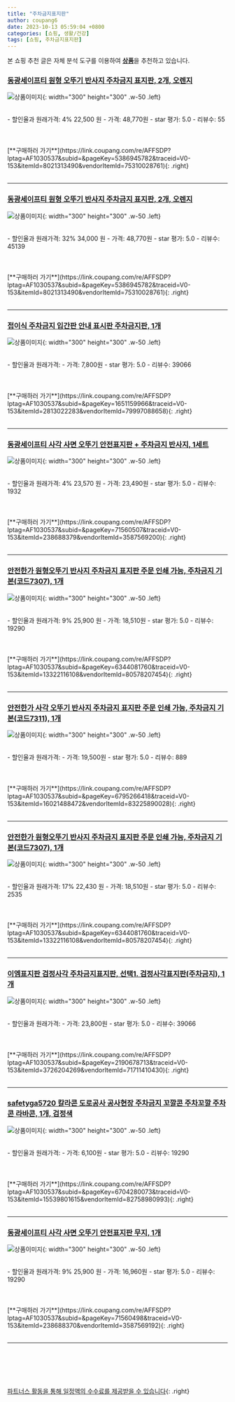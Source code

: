```yaml
---
title: "주차금지표지판"
author: coupang6
date: 2023-10-13 05:59:04 +0800
categories: [쇼핑, 생활/건강]
tags: [쇼핑, 주차금지표지판]
---
```


본 쇼핑 추천 글은 자체 분석 도구를 이용하여 [**상품**](https://link.coupang.com/a/bao1ui)을 추천하고 있습니다.

### [동광세이프티 원형 오뚜기 반사지 주차금지 표지판, 2개, 오렌지](https://link.coupang.com/re/AFFSDP?lptag=AF1030537&subid=&pageKey=5386945782&traceid=V0-153&itemId=8021313490&vendorItemId=75310028761)

![상품이미지](https://thumbnail10.coupangcdn.com/thumbnails/remote/230x230ex/image/rs_quotation_api/tk35hack/5d6344ad8daa4f209a1e3b560077756a.jpg){: width="300" height="300" .w-50 .left}


<br>
- 할인율과 원래가격: 4%  22,500   원
- 가격: 48,770원
- star 평가: 5.0
- 리뷰수: 55
<br>
<br>
<br>
<br>
[**구매하러 가기**](https://link.coupang.com/re/AFFSDP?lptag=AF1030537&subid=&pageKey=5386945782&traceid=V0-153&itemId=8021313490&vendorItemId=75310028761){: .right}
<br>
<br>

---

### [동광세이프티 원형 오뚜기 반사지 주차금지 표지판, 2개, 오렌지](https://link.coupang.com/re/AFFSDP?lptag=AF1030537&subid=&pageKey=5386945782&traceid=V0-153&itemId=8021313490&vendorItemId=75310028761)

![상품이미지](https://thumbnail10.coupangcdn.com/thumbnails/remote/230x230ex/image/rs_quotation_api/tk35hack/5d6344ad8daa4f209a1e3b560077756a.jpg){: width="300" height="300" .w-50 .left}


<br>
- 할인율과 원래가격: 32%  34,000   원
- 가격: 48,770원
- star 평가: 5.0
- 리뷰수: 45139
<br>
<br>
<br>
<br>
[**구매하러 가기**](https://link.coupang.com/re/AFFSDP?lptag=AF1030537&subid=&pageKey=5386945782&traceid=V0-153&itemId=8021313490&vendorItemId=75310028761){: .right}
<br>
<br>

---

### [접이식 주차금지 입간판 안내 표시판 주차금지판, 1개](https://link.coupang.com/re/AFFSDP?lptag=AF1030537&subid=&pageKey=1651159966&traceid=V0-153&itemId=2813022283&vendorItemId=79997088658)

![상품이미지](https://thumbnail8.coupangcdn.com/thumbnails/remote/230x230ex/image/vendor_inventory/61d1/e77bdf7fdf8f77d4b5c84ed53d12dece143c6bad76ca733c91aa1ed3a92f.jpg){: width="300" height="300" .w-50 .left}


<br>
- 할인율과 원래가격: 
- 가격: 7,800원
- star 평가: 5.0
- 리뷰수: 39066
<br>
<br>
<br>
<br>
[**구매하러 가기**](https://link.coupang.com/re/AFFSDP?lptag=AF1030537&subid=&pageKey=1651159966&traceid=V0-153&itemId=2813022283&vendorItemId=79997088658){: .right}
<br>
<br>

---

### [동광세이프티 사각 사면 오뚜기 안전표지판 + 주차금지 반사지, 1세트](https://link.coupang.com/re/AFFSDP?lptag=AF1030537&subid=&pageKey=71560507&traceid=V0-153&itemId=238688379&vendorItemId=3587569200)

![상품이미지](https://thumbnail6.coupangcdn.com/thumbnails/remote/230x230ex/image/retail/images/2018/03/19/17/0/b1f31560-06d6-4944-a6c9-ce110b9c4cfa.jpg){: width="300" height="300" .w-50 .left}


<br>
- 할인율과 원래가격: 4%  23,570   원
- 가격: 23,490원
- star 평가: 5.0
- 리뷰수: 1932
<br>
<br>
<br>
<br>
[**구매하러 가기**](https://link.coupang.com/re/AFFSDP?lptag=AF1030537&subid=&pageKey=71560507&traceid=V0-153&itemId=238688379&vendorItemId=3587569200){: .right}
<br>
<br>

---

### [안전한가 원형오뚜기 반사지 주차금지 표지판 주문 인쇄 가능, 주차금지 기본(코드7307), 1개](https://link.coupang.com/re/AFFSDP?lptag=AF1030537&subid=&pageKey=6344081760&traceid=V0-153&itemId=13322116108&vendorItemId=80578207454)

![상품이미지](https://thumbnail7.coupangcdn.com/thumbnails/remote/230x230ex/image/vendor_inventory/4386/761b78b0f8eade7020d318a48615ea738f19ded077278e470724727f6517.jpg){: width="300" height="300" .w-50 .left}


<br>
- 할인율과 원래가격: 9%  25,900   원
- 가격: 18,510원
- star 평가: 5.0
- 리뷰수: 19290
<br>
<br>
<br>
<br>
[**구매하러 가기**](https://link.coupang.com/re/AFFSDP?lptag=AF1030537&subid=&pageKey=6344081760&traceid=V0-153&itemId=13322116108&vendorItemId=80578207454){: .right}
<br>
<br>

---

### [안전한가 사각 오뚜기 반사지 주차금지 표지판 주문 인쇄 가능, 주차금지 기본(코드7311), 1개](https://link.coupang.com/re/AFFSDP?lptag=AF1030537&subid=&pageKey=6795266418&traceid=V0-153&itemId=16021488472&vendorItemId=83225890028)

![상품이미지](https://thumbnail10.coupangcdn.com/thumbnails/remote/230x230ex/image/vendor_inventory/609e/317da6990b3125323795c6a6dbbeb33f6b462677cd280c9968f39b232fce.jpg){: width="300" height="300" .w-50 .left}


<br>
- 할인율과 원래가격: 
- 가격: 19,500원
- star 평가: 5.0
- 리뷰수: 889
<br>
<br>
<br>
<br>
[**구매하러 가기**](https://link.coupang.com/re/AFFSDP?lptag=AF1030537&subid=&pageKey=6795266418&traceid=V0-153&itemId=16021488472&vendorItemId=83225890028){: .right}
<br>
<br>

---

### [안전한가 원형오뚜기 반사지 주차금지 표지판 주문 인쇄 가능, 주차금지 기본(코드7307), 1개](https://link.coupang.com/re/AFFSDP?lptag=AF1030537&subid=&pageKey=6344081760&traceid=V0-153&itemId=13322116108&vendorItemId=80578207454)

![상품이미지](https://thumbnail7.coupangcdn.com/thumbnails/remote/230x230ex/image/vendor_inventory/4386/761b78b0f8eade7020d318a48615ea738f19ded077278e470724727f6517.jpg){: width="300" height="300" .w-50 .left}


<br>
- 할인율과 원래가격: 17%  22,430   원
- 가격: 18,510원
- star 평가: 5.0
- 리뷰수: 2535
<br>
<br>
<br>
<br>
[**구매하러 가기**](https://link.coupang.com/re/AFFSDP?lptag=AF1030537&subid=&pageKey=6344081760&traceid=V0-153&itemId=13322116108&vendorItemId=80578207454){: .right}
<br>
<br>

---

### [이엠표지판 검정사각 주차금지표지판, 선택1. 검정사각표지판(주차금지), 1개](https://link.coupang.com/re/AFFSDP?lptag=AF1030537&subid=&pageKey=2190678713&traceid=V0-153&itemId=3726204269&vendorItemId=71711410430)

![상품이미지](https://thumbnail7.coupangcdn.com/thumbnails/remote/230x230ex/image/vendor_inventory/3e54/2bbd04e99cb5454e1a3469254a8966f0afddba3feb559181d4a0cb94f8ec.jpg){: width="300" height="300" .w-50 .left}


<br>
- 할인율과 원래가격: 
- 가격: 23,800원
- star 평가: 5.0
- 리뷰수: 39066
<br>
<br>
<br>
<br>
[**구매하러 가기**](https://link.coupang.com/re/AFFSDP?lptag=AF1030537&subid=&pageKey=2190678713&traceid=V0-153&itemId=3726204269&vendorItemId=71711410430){: .right}
<br>
<br>

---

### [safetyga5720 칼라콘 도로공사 공사현장 주차금지 꼬깔콘 주차꼬깔 주차콘 라바콘, 1개, 검정색](https://link.coupang.com/re/AFFSDP?lptag=AF1030537&subid=&pageKey=6704280073&traceid=V0-153&itemId=15539801615&vendorItemId=82758980993)

![상품이미지](https://thumbnail8.coupangcdn.com/thumbnails/remote/230x230ex/image/vendor_inventory/0893/e3f066a14b3c80603bb98362e8885616d0fd4f9821cf8709d95fb0724fd0.jpg){: width="300" height="300" .w-50 .left}


<br>
- 할인율과 원래가격: 
- 가격: 6,100원
- star 평가: 5.0
- 리뷰수: 19290
<br>
<br>
<br>
<br>
[**구매하러 가기**](https://link.coupang.com/re/AFFSDP?lptag=AF1030537&subid=&pageKey=6704280073&traceid=V0-153&itemId=15539801615&vendorItemId=82758980993){: .right}
<br>
<br>

---

### [동광세이프티 사각 사면 오뚜기 안전표지판 무지, 1개](https://link.coupang.com/re/AFFSDP?lptag=AF1030537&subid=&pageKey=71560498&traceid=V0-153&itemId=238688370&vendorItemId=3587569192)

![상품이미지](https://thumbnail7.coupangcdn.com/thumbnails/remote/230x230ex/image/retail/images/2018/03/19/17/3/4a9f9ead-7e29-40ba-a487-d48573b141a5.jpg){: width="300" height="300" .w-50 .left}


<br>
- 할인율과 원래가격: 9%  25,900   원
- 가격: 16,960원
- star 평가: 5.0
- 리뷰수: 19290
<br>
<br>
<br>
<br>
[**구매하러 가기**](https://link.coupang.com/re/AFFSDP?lptag=AF1030537&subid=&pageKey=71560498&traceid=V0-153&itemId=238688370&vendorItemId=3587569192){: .right}
<br>
<br>

---
<br><br><br><br><br> [파트너스 활동을 통해 일정액의 수수료를 제공받을 수 있습니다](https://link.coupang.com/a/bao1ui){: .right}